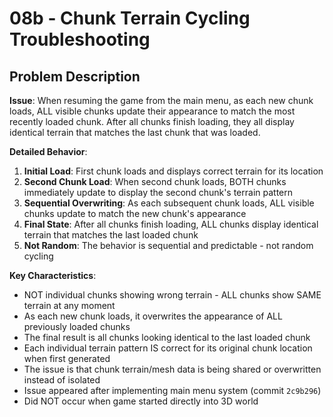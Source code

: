 # 08b - Chunk Terrain Cycling Troubleshooting

## Problem Description

**Issue**: When resuming the game from the main menu, as each new chunk loads, ALL visible chunks update their appearance to match the most recently loaded chunk. After all chunks finish loading, they all display identical terrain that matches the last chunk that was loaded.

**Detailed Behavior**:
1. **Initial Load**: First chunk loads and displays correct terrain for its location
2. **Second Chunk Load**: When second chunk loads, BOTH chunks immediately update to display the second chunk's terrain pattern
3. **Sequential Overwriting**: As each subsequent chunk loads, ALL visible chunks update to match the new chunk's appearance
4. **Final State**: After all chunks finish loading, ALL chunks display identical terrain that matches the last loaded chunk
5. **Not Random**: The behavior is sequential and predictable - not random cycling

**Key Characteristics**:
- NOT individual chunks showing wrong terrain - ALL chunks show SAME terrain at any moment
- As each new chunk loads, it overwrites the appearance of ALL previously loaded chunks
- The final result is all chunks looking identical to the last loaded chunk
- Each individual terrain pattern IS correct for its original chunk location when first generated
- The issue is that chunk terrain/mesh data is being shared or overwritten instead of isolated
- Issue appeared after implementing main menu system (commit `2c9b296`)
- Did NOT occur when game started directly into 3D world
